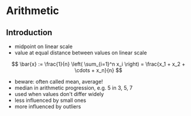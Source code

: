 # Arithmetic



## Introduction

- midpoint on linear scale
- value at equal distance between values on linear scale

$$ \bar{x} := \frac{1}{n} \left( \sum_{i=1}^n x_i \right) = \frac{x_1 + x_2 + \cdots + x_n}{n} $$

- beware: often called mean, average!
- median in arithmetic progression, e.g. 5 in 3, 5, 7
- used when values don't differ widely
- less influenced by small ones
- more influenced by outliers
